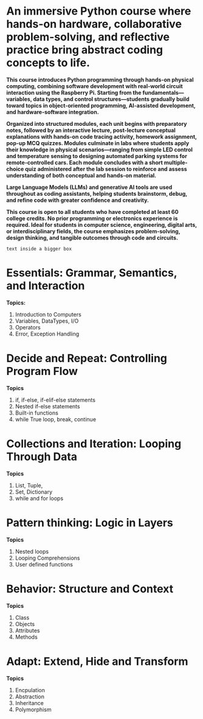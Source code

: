 # An immersive Python course where hands-on hardware, collaborative problem-solving, and reflective practice bring abstract coding concepts to life.


**This course introduces Python programming through hands-on physical computing, combining software development with real-world circuit interaction using the Raspberry Pi. Starting from the fundamentals—variables, data types, and control structures—students gradually build toward topics in object-oriented programming, AI-assisted development, and hardware-software integration.**

**Organized into structured modules, each unit begins with preparatory notes, followed by an interactive lecture, post-lecture conceptual explanations with hands-on code tracing activity, homework assignment, pop-up MCQ quizzes. Modules culminate in labs where students apply their knowledge in physical scenarios—ranging from simple LED control and temperature sensing to designing automated parking systems for remote-controlled cars. Each module concludes with a short multiple-choice quiz administered after the lab session to reinforce and assess understanding of both conceptual and hands-on material.**

**Large Language Models (LLMs) and generative AI tools are used throughout as coding assistants, helping students brainstorm, debug, and refine code with greater confidence and creativity.**

**This course is open to all students who have completed at least 60 college credits. No prior programming or electronics experience is required. Ideal for students in computer science, engineering, digital arts, or interdisciplinary fields, the course emphasizes problem-solving, design thinking, and tangible outcomes through code and circuits.**


`text inside a bigger box`

# Essentials: Grammar, Semantics, and Interaction

**Topics:**
1. Introduction to Computers
2. Variables, DataTypes, I/O
3. Operators 
4. Error, Exception Handling


# Decide and Repeat: Controlling Program Flow

**Topics**
1. if, if-else, if-elif-else statements
2. Nested if-else statements
3. Built-in functions
4. while True loop, break, continue


# Collections and Iteration: Looping Through Data

**Topics**
1. List, Tuple,
2. Set, Dictionary
3. while and for loops


# Pattern thinking: Logic in Layers 

**Topics**
1. Nested loops
2. Looping Comprehensions
3. User defined functions


# Behavior: Structure and Context

**Topics**
1. Class
2. Objects
3. Attributes
4. Methods


# Adapt: Extend, Hide and Transform

**Topics**
1. Encpulation
2. Abstraction
3. Inheritance
4. Polymorphism




